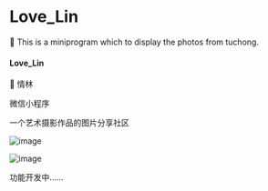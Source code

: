 # Love_Lin
:dog: This is a miniprogram which to display the photos from tuchong.

#### Love_Lin
🎨 情林  

微信小程序

一个艺术摄影作品的图片分享社区  

![image](https://jwchan.cn/images/summary_201811/summary_201811_08.png)  

![image](https://jwchan.cn/images/summary_201811/summary_201811_09.png)    

功能开发中……
